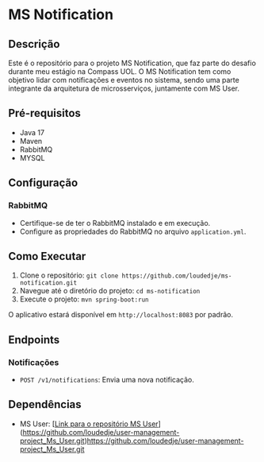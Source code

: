 # MS Notification

## Descrição
Este é o repositório para o projeto MS Notification, que faz parte do desafio durante meu estágio na Compass UOL. O MS Notification tem como objetivo lidar com notificações e eventos no sistema, sendo uma parte integrante da arquitetura de microsserviços, juntamente com MS User.

## Pré-requisitos
- Java 17
- Maven
- RabbitMQ
- MYSQL

## Configuração

### RabbitMQ
- Certifique-se de ter o RabbitMQ instalado e em execução.
- Configure as propriedades do RabbitMQ no arquivo `application.yml`.

## Como Executar
1. Clone o repositório: `git clone https://github.com/loudedje/ms-notification.git`
2. Navegue até o diretório do projeto: `cd ms-notification`
3. Execute o projeto: `mvn spring-boot:run`

O aplicativo estará disponível em `http://localhost:8083` por padrão.

## Endpoints

### Notificações
- `POST /v1/notifications`: Envia uma nova notificação.

## Dependências
- MS User: [[Link para o repositório MS User](https://github.com/seu-usuario/ms-user)](https://github.com/loudedje/user-management-project_Ms_User.git)https://github.com/loudedje/user-management-project_Ms_User.git
